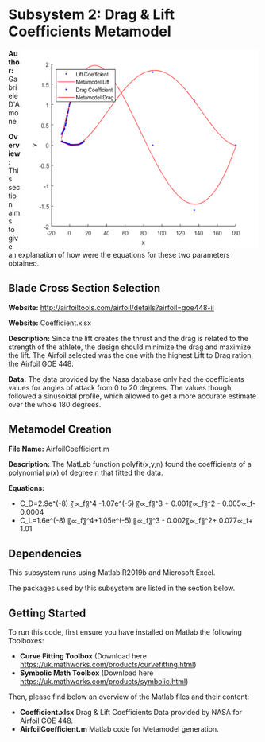 # Subsystem 2: Drag & Lift Coefficients Metamodel

<img align="right" src="https://github.com/gabrieledamone/DE4-OPT/blob/master/Images/Coefficients.png" height="400" width="480">

**Author:** Gabriele D'Amone

**Overview:** This section aims to give an explanation of how were the equations for these two parameters obtained. 

## Blade Cross Section Selection

**Website:** http://airfoiltools.com/airfoil/details?airfoil=goe448-il

**Website:** Coefficient.xlsx

**Description:** Since the lift creates the thrust and the drag is related to the strength of the athlete, the design should minimize the drag and maximize the lift. The Airfoil selected was the one with the highest Lift to Drag ration, the Airfoil GOE 448.

**Data:** 
The data provided by the Nasa database only had the coefficients values for angles of attack from 0 to 20 degrees. The values though, followed a sinusoidal profile, which allowed to get a more accurate estimate over the whole 180 degrees. 

## Metamodel Creation

**File Name:** AirfoilCoefficient.m

**Description:** The MatLab function polyfit(x,y,n) found the coefficients of a polynomial p(x) of degree n that fitted the data. 

**Equations:**
- C_D=2.9e^(-8) 〖∝_f〗^4  -1.07e^(-5) 〖∝_f〗^3  + 0.001〖∝_f〗^2  - 0.005∝_f- 0.0004
- C_L=1.6e^(-8) 〖∝_f〗^4+1.05e^(-5) 〖∝_f〗^3  - 0.002〖∝_f〗^2+ 0.077∝_f+ 1.01


## Dependencies

This subsystem runs using Matlab R2019b and Microsoft Excel.

The packages used by this subsystem are listed in the section below.

## Getting Started

To run this code, first ensure you have installed on Matlab the following Toolboxes:

- **Curve Fitting Toolbox** (Download here https://uk.mathworks.com/products/curvefitting.html)
- **Symbolic Math Toolbox** (Download here https://uk.mathworks.com/products/symbolic.html)

Then, please find below an overview of the Matlab files and their content:

- **Coefficient.xlsx** Drag & Lift Coefficients Data provided by NASA for Airfoil GOE 448.
- **AirfoilCoefficient.m** Matlab code for Metamodel generation.

